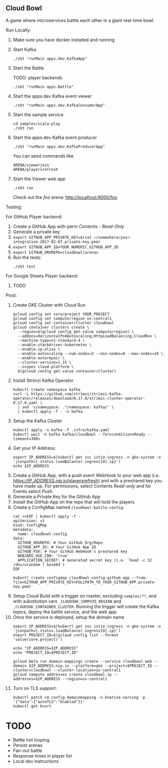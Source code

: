 Cloud Bowl
----------

A game where microservices battle each other in a giant real-time bowl.


Run Locally:
1. Make sure you have docker installed and running
1. Start Kafka
    ```
    ./sbt "runMain apps.dev.KafkaApp"
    ```
1. Start the Battle

    TODO: player backends
    ```
    ./sbt "runMain apps.Battle"
    ```
1. Start the apps.dev Kafka event viewer
    ```
    ./sbt "runMain apps.dev.KafkaConsumerApp"
    ```
1. Start the sample service
    ```
    cd samples/scala-play
    ./sbt run
    ```
1. Start the apps.dev Kafka event producer
    ```
    ./sbt "runMain apps.dev.KafkaProducerApp"
    ```
    You can send commands like
    ```
    ARENA/viewerjoin
    ARENA/playersrefresh
    ```
1. Start the Viewer web app
    ```
    ./sbt run
    ```
    Check out the *foo* arena: [http://localhost:9000/foo](http://localhost:9000/foo)


Testing:

For GitHub Player backend:

1. Create a GitHub App with perm *Contents - Read-Only*
1. Generate a private key
1. `export GITHUB_APP_PRIVATE_KEY=$(cat ~/somewhere/your-integration.2017-02-07.private-key.pem)`
1. `export GITHUB_APP_ID=YOUR_NUMERIC_GITHUB_APP_ID`
1. `export GITHUB_ORGREPO=cloudbowl/arenas`
1. Run the tests:
    ```
    ./sbt test
    ```

For Google Sheets Player backend:

1. TODO


Prod:
1. Create GKE Cluster with Cloud Run
    ```
    gcloud config set core/project YOUR_PROJECT
    gcloud config set compute/region us-central1
    gcloud config set container/cluster cloudbowl
    gcloud container clusters create \
      --region=$(gcloud config get-value compute/region) \
      --addons=HorizontalPodAutoscaling,HttpLoadBalancing,CloudRun \
      --machine-type=n1-standard-4 \
      --enable-stackdriver-kubernetes \
      --enable-ip-alias \
      --enable-autoscaling --num-nodes=3 --min-nodes=0 --max-nodes=10 \
      --enable-autorepair \
      --cluster-version=1.15 \
      --scopes cloud-platform \
      $(gcloud config get-value container/cluster)
    ```
1. Install Strimzi Kafka Operator
    ```
    kubectl create namespace kafka
    curl -L https://github.com/strimzi/strimzi-kafka-operator/releases/download/0.17.0/strimzi-cluster-operator-0.17.0.yaml \
      | sed 's/namespace: .*/namespace: kafka/' \
      | kubectl apply -f - -n kafka
    ```
1. Setup the Kafka Cluster
    ```
    kubectl apply -n kafka -f .infra/kafka.yaml
    kubectl wait -n kafka kafka/cloudbowl --for=condition=Ready --timeout=300s
    ```
1. Get your IP Address:
    ```
    export IP_ADDRESS=$(kubectl get svc istio-ingress -n gke-system -o 'jsonpath={.status.loadBalancer.ingress[0].ip}')
    echo $IP_ADDRESS
    ```
1. Create a GitHub App, with a push event WebHook to your web app (i.e. https://IP_ADDRESS.nip.io/playersrefresh) and with a preshared key you have made up.  For permissions, select Contents *Read-only* and for Events select *Push*.
1. Generate a Private Key for the GitHub App
1. Install the GitHub App on the repo that will hold the players
1. Create a ConfigMap named `cloudbowl-battle-config`:
    ```
    cat <<EOF | kubectl apply -f -
    apiVersion: v1
    kind: ConfigMap
    metadata:
      name: cloudbowl-config
    data:
      GITHUB_ORGREPO: # Your GitHub Org/Repo
      GITHUB_APP_ID: # Your GitHub App ID
      GITHUB_PSK: # Your GitHub WebHook's preshared key
      WEBJARS_USE_CDN: 'true'
      APPLICATION_SECRET: # Generated secret key (i.e. `head -c 32 /dev/urandom | base64`)
    EOF

    kubectl create configmap cloudbowl-config-github-app --from-file=GITHUB_APP_PRIVATE_KEY=FULLPATH_TO_YOUR_GITHUB_APP.private-key.pem)
    ```
1. Setup Cloud Build with a trigger on master, excluding `samples/**`, and with substitution vars `_CLOUDSDK_COMPUTE_REGION` and `_CLOUDSDK_CONTAINER_CLUSTER`.  Running the trigger will create the Kafka topics, deploy the battle service, and the web app.
1. Once the service is deployed, setup the domain name
    ```
    export IP_ADDRESS=$(kubectl get svc istio-ingress -n gke-system -o 'jsonpath={.status.loadBalancer.ingress[0].ip}')
    export PROJECT_ID=$(gcloud config list --format 'value(core.project)')
   
    echo "IP_ADDRESS=$IP_ADDRESS"
    echo "PROJECT_ID=$PROJECT_ID"
   
    gcloud beta run domain-mappings create --service cloudbowl-web --domain $IP_ADDRESS.nip.io --platform=gke --project=$PROJECT_ID --cluster=cloudbowl --cluster-location=us-central1
    gcloud compute addresses create cloudbowl-ip --addresses=$IP_ADDRESS --region=us-central1
    ```
1. Turn on TLS support:
    ```
    kubectl patch cm config-domainmapping -n knative-serving -p '{"data":{"autoTLS":"Enabled"}}'
    kubectl get kcert
    ```

# TODO

- Battle hot looping
- Persist arenas
- Fan-out battle
- Response times in player list
- Local dev instructions
